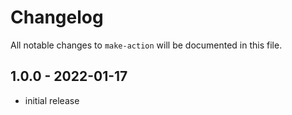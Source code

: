 # Changelog

All notable changes to `make-action` will be documented in this file.

## 1.0.0 - 2022-01-17

- initial release
